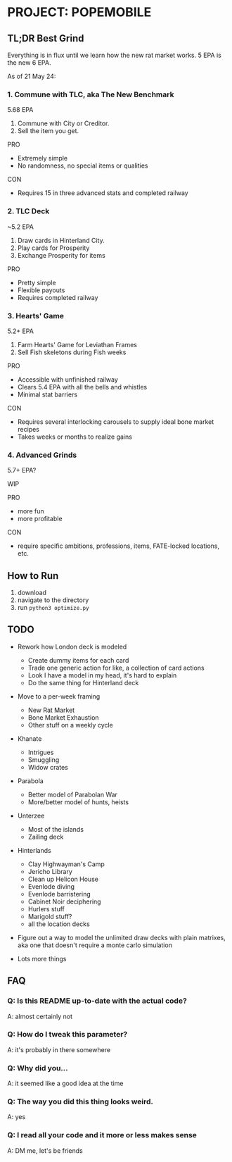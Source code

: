 
# PROJECT: POPEMOBILE

## TL;DR Best Grind

Everything is in flux until we learn how the new rat market works. 5 EPA is the new 6 EPA.

As of 21 May 24:

### 1. Commune with TLC, aka The New Benchmark

5.68 EPA

1. Commune with City or Creditor.
1. Sell the item you get.

PRO
* Extremely simple
* No randomness, no special items or qualities

CON
* Requires 15 in three advanced stats and completed railway


### 2. TLC Deck

~5.2 EPA

1. Draw cards in Hinterland City.
2. Play cards for Prosperity
3. Exchange Prosperity for items

PRO
* Pretty simple
* Flexible payouts
* Requires completed railway


### 3. Hearts' Game

5.2+ EPA

1. Farm Hearts' Game for Leviathan Frames
3. Sell Fish skeletons during Fish weeks

PRO
* Accessible with unfinished railway
* Clears 5.4 EPA with all the bells and whistles
* Minimal stat barriers

CON
* Requires several interlocking carousels to supply ideal bone market recipes
* Takes weeks or months to realize gains


### 4. Advanced Grinds

5.7+ EPA?

WIP

PRO
* more fun
* more profitable

CON
* require specific ambitions, professions, items, FATE-locked locations, etc.

## How to Run
1. download
2. navigate to the directory
3. run `python3 optimize.py`


## TODO

* Rework how London deck is modeled
    * Create dummy items for each card
    * Trade one generic action for like, a collection of card actions
    * Look I have a model in my head, it's hard to explain
    * Do the same thing for Hinterland deck

* Move to a per-week framing
    * New Rat Market
    * Bone Market Exhaustion
    * Other stuff on a weekly cycle

* Khanate
    * Intrigues
    * Smuggling
    * Widow crates

* Parabola
    * Better model of Parabolan War
    * More/better model of hunts, heists

* Unterzee
    * Most of the islands
    * Zailing deck

* Hinterlands
    * Clay Highwayman's Camp
    * Jericho Library
    * Clean up Helicon House
    * Evenlode diving
    * Evenlode barristering
    * Cabinet Noir deciphering
    * Hurlers stuff
    * Marigold stuff?
    * all the location decks

* Figure out a way to model the unlimited draw decks with plain matrixes, aka one that doesn't require a monte carlo simulation

* Lots more things

## FAQ
### Q: Is this README up-to-date with the actual code?

A: almost certainly not

### Q: How do I tweak this parameter?

A: it's probably in there somewhere

### Q: Why did you...

A: it seemed like a good idea at the time

### Q: The way you did this thing looks weird.

A: yes

### Q: I read all your code and it more or less makes sense

A: DM me, let's be friends